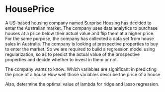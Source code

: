 # HousePrice
A US-based housing company named Surprise Housing has decided to enter the Australian market. The company uses data 
analytics to purchase houses at a price below their actual value and flip them at a higher price. For the same purpose, 
the company has collected a data set from house sales in Australia. The company is looking at prospective properties to buy to enter the market.
So we are required to build a regression model using regularization, so as to predict the actual value of the prospective 
properties and decide whether to invest in them or not.

The company wants to know:
  Which variables are significant in predicting the price of a house
  How well those variables describe the price of a house

Also, determine the optimal value of lambda for ridge and lasso regression.
